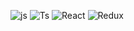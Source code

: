 ![js](https://img.shields.io/badge/-Javascript-yellow) ![Ts](https://img.shields.io/badge/-Typescript-blue) ![React](https://img.shields.io/badge/-React-blueviolet) ![Redux](https://img.shields.io/badge/-Redux-blueviolet)

